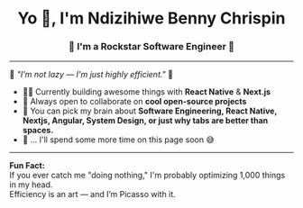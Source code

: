 <h1 align="center">Yo 👋, I'm Ndizihiwe Benny Chrispin</h1>
<h3 align="center">🚀 I'm a Rockstar Software Engineer 🚀</h3>

---

🌟 *"I'm not lazy — I'm just highly efficient."* 🌟

- 👨‍💻 Currently building awesome things with **React Native** & **Next.js**  
- 👯 Always open to collaborate on **cool open-source projects**  
- 🧠 You can pick my brain about **Software Engineering, React Native, Nextjs, Angular, System Design, or just why tabs are better than spaces.**  
- 🎨 ... I'll spend some more time on this page soon 😅

---

**Fun Fact:**  
If you ever catch me "doing nothing," I'm probably optimizing 1,000 things in my head.  
Efficiency is an art — and I’m Picasso with it.



